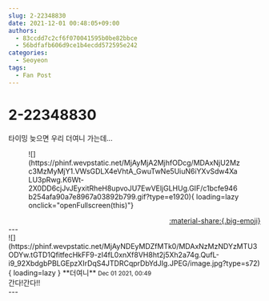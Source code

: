 ```yaml
---
slug: 2-22348830
date: 2021-12-01 00:48:05+09:00
authors:
  - 83ccdd7c2cf6f070041595b0be82bbce
  - 56bdfafb606d9ce1b4ecdd572595e242
categories:
  - Seoyeon
tags:
  - Fan Post
---
```


# 2-22348830

<div class="post-container" markdown="1">
<div class="content-container md-sidebar__scrollwrap" markdown="1">

타이밍 늦으면 우리 더여니 가는데...
<figure markdown="1">
![](https://phinf.wevpstatic.net/MjAyMjA2MjhfODcg/MDAxNjU2Mzc3MzMyMjY1.VWsGDLX4eVhtA_GwuTwNe5UiuN6iYXvSdw4XaLU3pRwg.K6Wt-2X0DD6cjJvJEyxitRheH8upvoJU7EwVEljGLHUg.GIF/c1bcfe946b254afa90a7e8967a03892b799.gif?type=e1920){ loading=lazy onclick="openFullscreen(this)"}
</figure>


</div>
</div>

<div style="text-align: right;" markdown="1">
<a href="https://weverse.io/fromis9/fanpost/2-22348830" style="text-align: right;">:material-share:{.big-emoji}</a>
</div>
---

<div class="comments-container md-sidebar__scrollwrap" markdown="1">
<div class="comment" markdown="1">
<div class='id-container' markdown="1">
![](https://phinf.wevpstatic.net/MjAyNDEyMDZfMTk0/MDAxNzMzNDYzMTU3ODYw.tGTD1QfitfecHkFF9-zI4fL0xnXf8VH8ht2j5Xh2a74g.QufL-i9_92XbdgbPBLGEpzXIrDqS4JTDRCqprDbYdJIg.JPEG/image.jpg?type=s72){ loading=lazy }
**<span class="artist">더여니</span>** <small>Dec 01 2021, 00:49</small><br>
</div>
<div class='comment-body' markdown="1">
간다!간다!!
</div>
</div>
</div>
---
